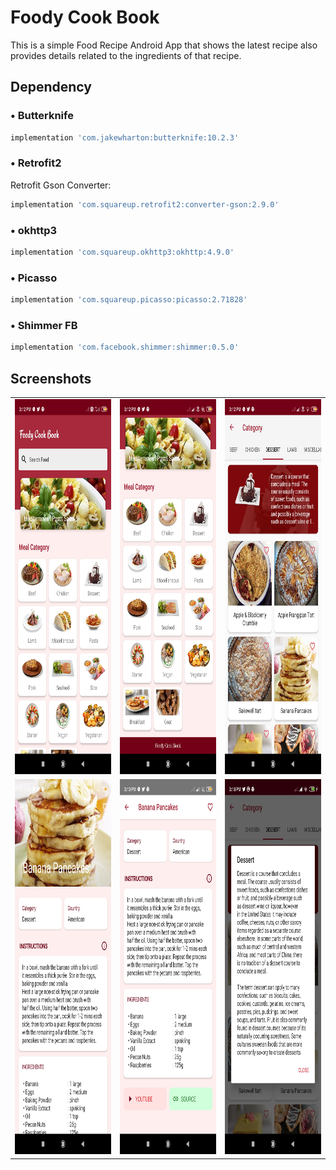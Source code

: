 # Foody Cook Book

This is a simple Food Recipe Android App that shows the latest recipe also provides details related to the ingredients of that recipe.

## Dependency

### • Butterknife
```bash
implementation 'com.jakewharton:butterknife:10.2.3'
```
### • Retrofit2 
Retrofit Gson Converter:
```bash
implementation 'com.squareup.retrofit2:converter-gson:2.9.0'
```
### • okhttp3
```bash
implementation 'com.squareup.okhttp3:okhttp:4.9.0'
```
### • Picasso
```bash
implementation 'com.squareup.picasso:picasso:2.71828'
```
### • Shimmer FB
```bash
implementation 'com.facebook.shimmer:shimmer:0.5.0'
```
## Screenshots
<table>
<tr>
    <td><img src="https://github.com/SatyamSoni23/FoodyCookBook/blob/main/Screenshots/1.jpg" width=360 height=600/></td>
    <td><img src="https://github.com/SatyamSoni23/FoodyCookBook/blob/main/Screenshots/2.jpg" width=360 height=600/></td>
    <td><img src="https://github.com/SatyamSoni23/FoodyCookBook/blob/main/Screenshots/3.jpg" width=360 height=600/></td>
  </tr>
<tr>
<td><img src="https://github.com/SatyamSoni23/FoodyCookBook/blob/main/Screenshots/4.jpg" width=360 height=600/></td>
<td><img src="https://github.com/SatyamSoni23/FoodyCookBook/blob/main/Screenshots/5.jpg" width=360 height=600/></td>
<td><img src="https://github.com/SatyamSoni23/FoodyCookBook/blob/main/Screenshots/6.jpg" width=360 height=600/></td>
  </tr>
</table>
